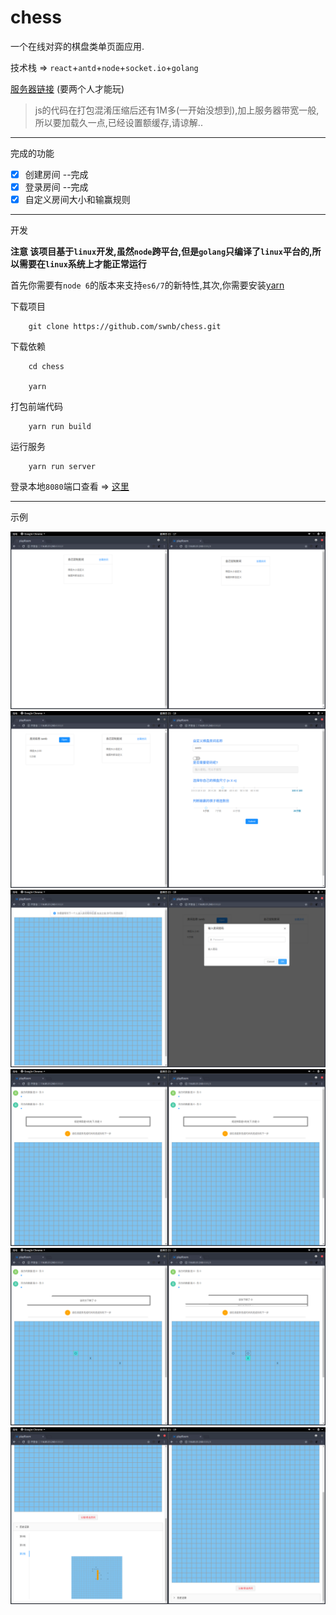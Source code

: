 # chess

一个在线对弈的棋盘类单页面应用.

技术栈 => `react`+`antd`+`node`+`socket.io`+`golang`

[服务器链接](http://116.85.51.240:8080/) (要两个人才能玩)
>js的代码在打包混淆压缩后还有1M多(一开始没想到),加上服务器带宽一般,所以要加载久一点,已经设置额缓存,请谅解..

***
完成的功能
- [x] 创建房间 --完成
- [x] 登录房间 --完成
- [x] 自定义房间大小和输赢规则

***
开发

**注意 该项目基于`linux`开发,虽然`node`跨平台,但是`golang`只编译了`linux`平台的,所以需要在`linux`系统上才能正常运行**

首先你需要有`node 6`的版本来支持`es6/7`的新特性,其次,你需要安装[yarn](https://yarnpkg.com/en/docs/install)

下载项目
```shell
    git clone https://github.com/swnb/chess.git
```

下载依赖
```shell
    cd chess

    yarn 
```

打包前端代码
```shell
    yarn run build
```

运行服务

```shell
    yarn run server
```

登录本地`8080`端口查看 => [这里](http://localhost:8080/)


***
示例

![创建房间](./picture/pic1.png)
![定义房间](./picture/pic2.png)
![进入房间](./picture/pic3.png)
![对弈](./picture/pic4.png)
![](./picture/pic5.png)
![历史记录](./picture/pic6.png)